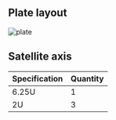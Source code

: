 ## Plate layout

![plate](https://github.com/longnald/corin/raw/master/plate/plate_corin.png)

## Satellite axis

| Specification | Quantity |
| ------------- | -------- |
| 6.25U         | 1        |
| 2U            | 3        |
